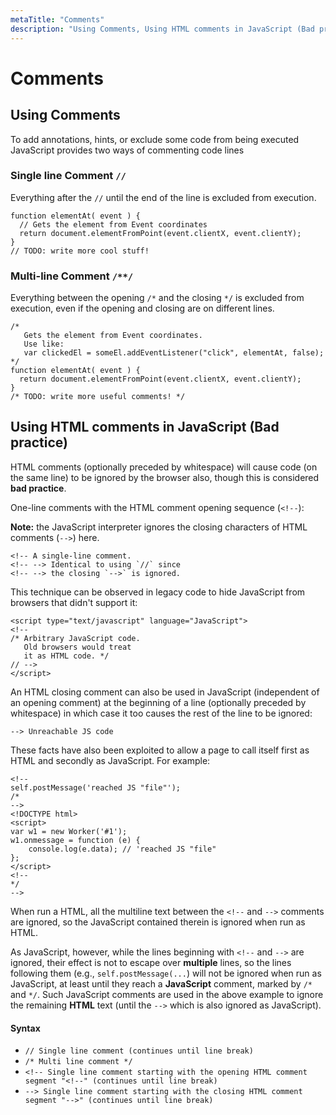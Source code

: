 ```yaml
---
metaTitle: "Comments"
description: "Using Comments, Using HTML comments in JavaScript (Bad practice)"
---
```


# Comments




## Using Comments


To add annotations, hints, or exclude some code from being executed JavaScript provides two ways of commenting code lines

### Single line Comment `//`

Everything after the `//` until the end of the line is excluded from execution.

```
function elementAt( event ) {
  // Gets the element from Event coordinates
  return document.elementFromPoint(event.clientX, event.clientY);
}
// TODO: write more cool stuff!

```

### Multi-line Comment `/**/`

Everything between the opening `/*` and the closing `*/` is excluded from execution, even if the opening and closing are on different lines.

```
/*
   Gets the element from Event coordinates.
   Use like: 
   var clickedEl = someEl.addEventListener("click", elementAt, false);
*/
function elementAt( event ) {
  return document.elementFromPoint(event.clientX, event.clientY);
}
/* TODO: write more useful comments! */

```



## Using HTML comments in JavaScript (Bad practice)


HTML comments (optionally preceded by whitespace) will cause code (on the same line) to be ignored by the browser also, though this is considered **bad practice**.

One-line comments with the HTML comment opening sequence (`<!--`):

> 
**Note:** the JavaScript interpreter ignores the closing characters of HTML comments (`-->`) here.


```
<!-- A single-line comment.
<!-- --> Identical to using `//` since
<!-- --> the closing `-->` is ignored.

```

This technique can be observed in legacy code to hide JavaScript from browsers that didn't support it:

```
<script type="text/javascript" language="JavaScript">
<!--
/* Arbitrary JavaScript code.
   Old browsers would treat
   it as HTML code. */
// -->
</script>

```

An HTML closing comment can also be used in JavaScript (independent of an opening comment) at the beginning of a line (optionally preceded by whitespace) in which case it too causes the rest of the line to be ignored:

```
--> Unreachable JS code

```

These facts have also been exploited to allow a page to call itself first as HTML and secondly as JavaScript. For example:

```
<!--
self.postMessage('reached JS "file"');
/*
-->
<!DOCTYPE html>
<script>
var w1 = new Worker('#1');
w1.onmessage = function (e) {
    console.log(e.data); // 'reached JS "file"
};
</script>
<!--
*/
-->

```

When run a HTML, all the multiline text between the `<!--` and `-->` comments are ignored, so the JavaScript contained therein is ignored when run as HTML.

As JavaScript, however, while the lines beginning with `<!--` and `-->` are ignored, their effect is not to escape over **multiple** lines, so the lines following them (e.g., `self.postMessage(...`) will not be ignored when run as JavaScript, at least until they reach a **JavaScript** comment, marked by `/*` and `*/`. Such JavaScript comments are used in the above example to ignore the remaining **HTML** text (until the `-->` which is also ignored as JavaScript).



#### Syntax


- `// Single line comment (continues until line break)`
- `/* Multi line comment */`
- `<!-- Single line comment starting with the opening HTML comment segment "<!--" (continues until line break)`
- `--> Single line comment starting with the closing HTML comment segment "-->" (continues until line break)`


